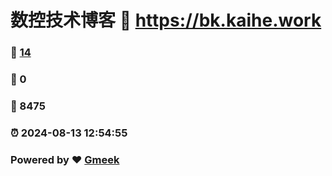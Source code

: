 # 数控技术博客 :link: https://bk.kaihe.work 
### :page_facing_up: [14](https://bk.kaihe.work/tag.html) 
### :speech_balloon: 0 
### :hibiscus: 8475 
### :alarm_clock: 2024-08-13 12:54:55 
### Powered by :heart: [Gmeek](https://github.com/Meekdai/Gmeek)
